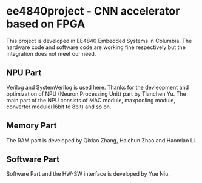 # ee4840project - CNN accelerator based on FPGA
This project is developed in EE4840 Embedded Systems in Columbia.
The hardware code and software code are working fine respectively but the integration does not meet our need.
## NPU Part
Verilog and SystemVerilog is used here. Thanks for the devleopment and optimization of NPU (Neuron Processing Unit) part by Tianchen Yu. 
The main part of the NPU consists of MAC module, maxpooling module, converter module(16bit to 8bit) and so on. 
## Memory Part
The RAM part is developed by Qixiao Zhang, Haichun Zhao and Haomiao Li. 
## Software Part
Software Part and the HW-SW interface is developed by Yue Niu. 
